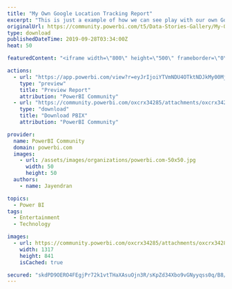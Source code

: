 ```yaml
---
title: "My Own Google Location Tracking Report"
excerpt: "This is just a example of how we can see play with our own Google location tracking Data with PowerBI. These report is developed using my own data"
originalUrl: https://community.powerbi.com/t5/Data-Stories-Gallery/My-Own-Google-Location-Tracking-Report/m-p/804808
type: download
publishedDateTime: 2019-09-28T03:34:00Z
heat: 50

featuredContent: "<iframe width=\"800\" height=\"500\" frameborder=\"0\" src=\"https://app.powerbi.com/view?r=eyJrIjoiYTVmNDU4OTktNDJkMy00MjllLTlhMWYtZmZlNzUzOTIzOWM0IiwidCI6IjRiMWU0OWY4LTFmMjktNGE3Ny1iMTExLTRmNWJjMmI5M2NkOCJ9\"></iframe>"

actions:
  - url: "https://app.powerbi.com/view?r=eyJrIjoiYTVmNDU4OTktNDJkMy00MjllLTlhMWYtZmZlNzUzOTIzOWM0IiwidCI6IjRiMWU0OWY4LTFmMjktNGE3Ny1iMTExLTRmNWJjMmI5M2NkOCJ9"
    type: "preview"
    title: "Preview Report"
    attribution: "PowerBI Community"
  - url: "https://community.powerbi.com/oxcrx34285/attachments/oxcrx34285/DataStoriesGallery/3039/2/My%20Location%20Report.pbix"
    type: "download"
    title: "Download PBIX"
    attribution: "PowerBI Community"

provider:
  name: PowerBI Community
  domain: powerbi.com
  images:
    - url: /assets/images/organizations/powerbi.com-50x50.jpg
      width: 50
      height: 50
  authors:
    - name: Jayendran

topics:
  - Power BI
tags:
  - Entertainment
  - Technology

images:
  - url: https://community.powerbi.com/oxcrx34285/attachments/oxcrx34285/DataStoriesGallery/3039/1/GoogleLocationTracking.png
    width: 1317
    height: 841
    isCached: true

secured: "skdPD9OERO4FEgjPr72k1vtTHaXAsuOjn3R/sKpZd34Xbo9vGNyyqss0q/B8/5ZLxncPdYiDML/Q0in7oXwiM7nMFHLs+LFhtu2IxKPv69853ZsDooGMmg+VpO0aG/NgAjiPFfIGI5PxkzXs3LBlq08WwpLVs9O+m53T94/iLKTXFim/0JCY1w+plxA0CBhhNI7GpmUlqCmT7gq/oW/SPebJa8NSabmyfcXzXjop8ealmsMZxurZEekpOf5MZhtTlmWeaj48+j51dyQQsHW21ktrH4T87VAf0UynRp1+RzPWC/IE6pCZ/9/JYklXHqA3+Hf8BeVOJkR6ZQPNUiHKeZmWQrgaDg0NekJKLz5ZbSD1PYssBsi6vFUBAeqD0nBTEDSkBF9923T6/cKptFI65A==;QAZu0zrgHzx3EzynJvkL5g=="
---
```



